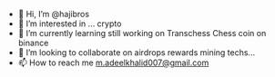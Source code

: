 - 👋 Hi, I’m @hajibros
- 👀 I’m interested in ... crypto 
- 🌱 I’m currently learning still working on Transchess Chess coin on binance
- 💞️ I’m looking to collaborate on airdrops rewards mining techs...
- 📫 How to reach me m.adeelkhalid007@gmail.com

<!---
hajibros/hajibros is a ✨ special ✨ repository because its `README.md` (this file) appears on your GitHub profile.
You can click the Preview link to take a look at your changes.
--->
